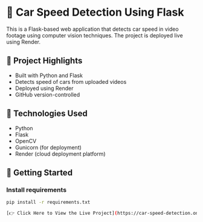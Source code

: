 # 🚗 Car Speed Detection Using Flask

This is a Flask-based web application that detects car speed in video footage using computer vision techniques. The project is deployed live using Render.

## 🧠 Project Highlights

- Built with Python and Flask
- Detects speed of cars from uploaded videos
- Deployed using Render
- GitHub version-controlled

## 🔧 Technologies Used

- Python
- Flask
- OpenCV
- Gunicorn (for deployment)
- Render (cloud deployment platform)

## 🚀 Getting Started

### Install requirements

```bash
pip install -r requirements.txt

[👉 Click Here to View the Live Project](https://car-speed-detection.onrender.com)
